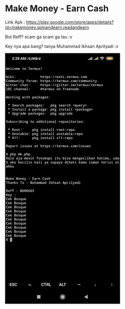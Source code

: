 # Make Money - Earn Cash

Link Apk : https://play.google.com/store/apps/details?id=makemoney.spinandearn.readandearn

Bot Reff? scam ga scam ga tau :v

Key nya apa bang? tanya Muhammad Ikhsan Aprilyadi :v

![screenshot](screenshot.png)
